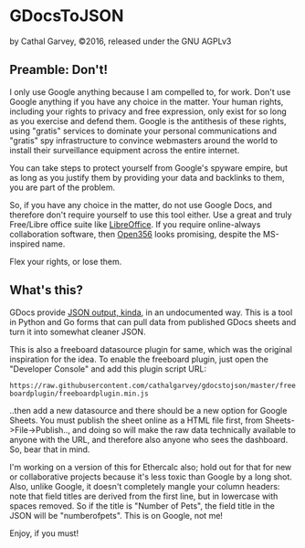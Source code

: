 # GDocsToJSON
by Cathal Garvey, ©2016, released under the GNU AGPLv3

## Preamble: Don't!
I only use Google anything because I am compelled to, for work.
Don't use Google anything if you have any choice in the matter. Your human rights,
including your rights to privacy and free expression, only exist for so long as you
exercise and defend them. Google is the antithesis of these rights, using "gratis"
services to dominate your personal communications and "gratis" spy infrastructure
to convince webmasters around the world to install their surveillance equipment across
the entire internet.

You can take steps to protect yourself from Google's spyware empire, but as long as
you justify them by providing your data and backlinks to them, you are part of the
problem.

So, if you have any choice in the matter, do not use Google Docs, and therefore
don't require yourself to use this tool either. Use a great and truly Free/Libre
office suite like [LibreOffice](https://www.libreoffice.org/). If you require
online-always collaboration software, then [Open356](https://open365.io/) looks
promising, despite the MS-inspired name.

Flex your rights, or lose them.

## What's this?
GDocs provide [JSON output, kinda](https://coderwall.com/p/duapqq/use-a-google-spreadsheet-as-your-json-backend),
in an undocumented way. This is a tool in Python and Go forms that can pull
data from published GDocs sheets and turn it into somewhat cleaner JSON.

This is also a freeboard datasource plugin for same, which was the original
inspiration for the idea. To enable the freeboard plugin, just open the
"Developer Console" and add this plugin script URL:

`https://raw.githubusercontent.com/cathalgarvey/gdocstojson/master/freeboardplugin/freeboardplugin.min.js`

..then add a new datasource and there should be a new option for Google Sheets.
You must publish the sheet online as a HTML file first, from Sheets->File->Publish..,
and doing so will make the raw data technically available to anyone with the URL, and
therefore also anyone who sees the dashboard. So, bear that in mind.

I'm working on a version of this for Ethercalc also; hold out for that for new
or collaborative projects because it's less toxic than Google by a long shot.
Also, unlike Google, it doesn't completely mangle your column headers:
note that field titles are derived from the first line, but
in lowercase with spaces removed. So if the title is "Number of Pets",
the field title in the JSON will be "numberofpets". This is on Google,
not me!

Enjoy, if you must!

